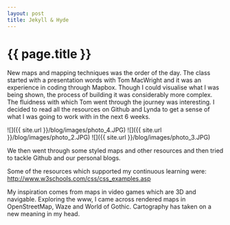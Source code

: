 ```yaml
---
layout: post
title: Jekyll & Hyde
---
```


{{ page.title }}
================

<p class="meta">

New maps and mapping techniques was the order of the day. The class started with a presentation words with Tom MacWright and it was an experience in coding through Mapbox. Though I could visualise what I was being shown, the process of building it was considerably more complex. The fluidness with which Tom went through the journey was interesting. I decided to  read all the resources on Github and Lynda to get a sense of what I was going to work with in the next 6 weeks. 

![]({{ site.url }}/blog/images/photo_4.JPG)
![]({{ site.url }}/blog/images/photo_2.JPG)
![]({{ site.url }}/blog/images/photo_3.JPG)

We then went through some styled maps and other resources and then tried to tackle Github and our personal blogs. 

Some of the resources which supported my continuous learning were:
http://www.w3schools.com/css/css_examples.asp

My inspiration comes from maps in video games which are 3D and navigable. Exploring the www, I came across rendered maps in OpenStreetMap, Waze and World of Gothic. Cartography has taken on a new meaning in my head. 

